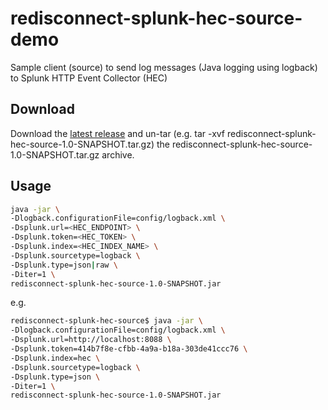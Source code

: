 # redisconnect-splunk-hec-source-demo
Sample client (source) to send log messages (Java logging using logback) to Splunk HTTP Event Collector (HEC)

## Download

Download the [latest release](https://github.com/redis-field-engineering/redisconnect-splunk-hec-source-demo/releases) and un-tar (e.g. tar -xvf redisconnect-splunk-hec-source-1.0-SNAPSHOT.tar.gz) the redisconnect-splunk-hec-source-1.0-SNAPSHOT.tar.gz archive.

## Usage

```bash
java -jar \
-Dlogback.configurationFile=config/logback.xml \
-Dsplunk.url=<HEC_ENDPOINT> \
-Dsplunk.token=<HEC_TOKEN> \
-Dsplunk.index=<HEC_INDEX_NAME> \
-Dsplunk.sourcetype=logback \
-Dsplunk.type=json|raw \
-Diter=1 \
redisconnect-splunk-hec-source-1.0-SNAPSHOT.jar
```
e.g.
```bash
redisconnect-splunk-hec-source$ java -jar \
-Dlogback.configurationFile=config/logback.xml \
-Dsplunk.url=http://localhost:8088 \
-Dsplunk.token=414b7f8e-cfbb-4a9a-b18a-303de41ccc76 \
-Dsplunk.index=hec \
-Dsplunk.sourcetype=logback \
-Dsplunk.type=json \
-Diter=1 \
redisconnect-splunk-hec-source-1.0-SNAPSHOT.jar
```